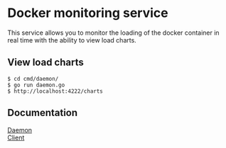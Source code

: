# Docker monitoring service
This service allows you to monitor the loading of the docker container in real time with the ability to view load charts.
## View load charts
```
$ cd cmd/daemon/
$ go run daemon.go
$ http://localhost:4222/charts
```
## Documentation
[Daemon](https://github.com/lavrs/dms/tree/master/pkg/client/README.md)<br>
[Client](https://github.com/lavrs/dms/tree/master/pkg/daemon/README.md)